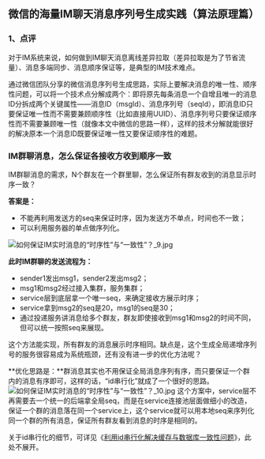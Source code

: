 ## **微信的海量IM聊天消息序列号生成实践（算法原理篇）**

### 1、点评


对于IM系统来说，如何做到IM聊天消息离线差异拉取（差异拉取是为了节省流量）、消息多端同步、消息顺序保证等，是典型的IM技术难点。

通过微信团队分享的微信消息序列号生成思路，实际上要解决消息的唯一性、顺序性问题，可以将一个技术点分解成两个：即将原先每条消息一个自增且唯一的消息ID分拆成两个关键属性——消息ID（msgId）、消息序列号（seqId），即消息ID只要保证唯一性而不需要兼顾顺序性（比如直接用UUID）、消息序列号只要保证顺序性而不需要兼顾唯一性（就像本文中微信的思路一样），这样的技术分解就能很好的解决原本一个消息ID既要保证唯一性又要保证顺序性的难题。



### IM群聊消息，怎么保证各接收方收到顺序一致


IM群聊消息的需求，N个群友在一个群里聊，怎么保证所有群友收到的消息显示时序一致？

**答案是：**

- 不能再利用发送方的seq来保证时序，因为发送方不单点，时间也不一致；
- 可以利用服务器的单点做序列化。

![如何保证IM实时消息的“时序性”与“一致性”？_9.jpg](http://www.52im.net/data/attachment/forum/201702/17/120648h15fe7f66f76ep66.jpg)



**此时IM群聊的发送流程为：**



- sender1发出msg1，sender2发出msg2；
- msg1和msg2经过接入集群，服务集群；
- service层到底层拿一个唯一seq，来确定接收方展示时序；
- service拿到msg2的seq是20，msg1的seq是30；
- 通过投递服务讲消息给多个群友，群友即使接收到msg1和msg2的时间不同，但可以统一按照seq来展现。


这个方法能实现，所有群友的消息展示时序相同。缺点是，这个生成全局递增序列号的服务很容易成为系统瓶颈，还有没有进一步的优化方法呢？

**优化思路是：**群消息其实也不用保证全局消息序列有序，而只要保证一个群内的消息有序即可，这样的话，“id串行化”就成了一个很好的思路。
![如何保证IM实时消息的“时序性”与“一致性”？_10.jpg](http://www.52im.net/data/attachment/forum/201702/17/120805je8epnpnnv0e7n7e.jpg)
这个方案中，service层不再需要去一个统一的后端拿全局seq，而是在service连接池层面做细小的改造，保证一个群的消息落在同一个service上，这个service就可以用本地seq来序列化同一个群的所有消息，保证所有群友看到消息的时序是相同的。

关于id串行化的细节，可详见《[利用id串行化解决缓存与数据库一致性问题](http://mp.weixin.qq.com/s?__biz=MjM5ODYxMDA5OQ==&mid=404202261&idx=1&sn=1b8254ba5013952923bdc21e0579108e&scene=21#wechat_redirect)》，此处不展开。